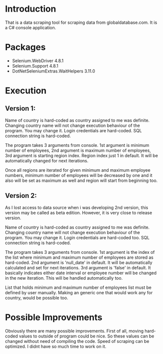 # Introduction
That is a data scraping tool for scraping data from globaldatabase.com.
It is a C# console application.

# Packages
* Selenium.WebDriver 4.8.1
* Selenium.Support 4.8.1
* DotNetSeleniumExtras.WaitHelpers 3.11.0

# Execution

## Version 1:
Name of country is hard-coded as country assigned to me was definite. Changing country name will not change execution behaviour of the program. You may change it.
Login credentials are hard-coded.
SQL connection string is hard-coded.

The program takes 3 arguments from console. 
1st argument is minimum number of employees,
2nd argument is maximum number of employees,
3rd argument is starting region index. Region index just 1 in default. It will be automatically changed for next iterations.

Once all regions are iterated for given minimum and maximum employee numbers, 
minimum number of employees will be decreased by one and it also will be set as maximum as well and region will start from beginning too.

## Version 2:
As I lost access to data source when i was developing 2nd version, this version may be called as beta edition.
However, it is very close to release version.

Name of country is hard-coded as country assigned to me was definite. Changing country name will not change execution behaviour of the program. You may change it.
Login credentials are hard-coded too.
SQL connection string is hard-coded.

The program takes 3 arguments from console. 
1st argument is the index of the list where minimum and maximum number of employees are stored as hard-coded.
2nd argument is 'null_date' in default. It will be automatically calculated and set for next iterations.
3rd argument is 'false' in default. It basically indicates either date interval or employee number will be changed in the new iteration. This will be handled automatically too.

List that holds minimum and maximum number of employees list must be defined by user manually. 
Making an generic one that would work any for country, would be possible too.

# Possible Improvements
Obviously there are many possible improvements.
First of all, moving hard-coded values to outside of program could be nice. So these values can be changed without need of compiling the code.
Speed of scraping can be optimized. I didnt have so much time to work on it.